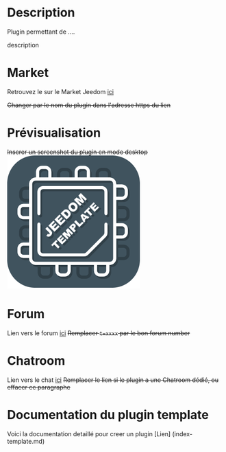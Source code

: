 # Description

Plugin permettant de ....

description

# Market

Retrouvez le sur le Market Jeedom [ici](https://www.jeedom.com/market/index.php?v=d&p=market&type=plugin&&name=<Plugin>)

~~Changer <Plugin> par le nom du plugin dans l'adresse https du lien~~

# Prévisualisation

~~Inserer un screenshot du plugin en mode desktop~~
![scrennshot1](../images/template_icon.png)

# Forum

Lien vers le forum [ici](https://www.jeedom.com/forum/viewtopic.php?t=xxxx)
~~Remplacer `t=xxxx` par le bon forum number~~

# Chatroom

Lien vers le chat [ici](https://gitter.im/xxx)
~~Remplacer le lien si le plugin a une Chatroom dédié, ou effacer ce paragraphe~~

# Documentation du plugin template
Voici la documentation detaillé pour creer un plugin [Lien] (index-template.md)
